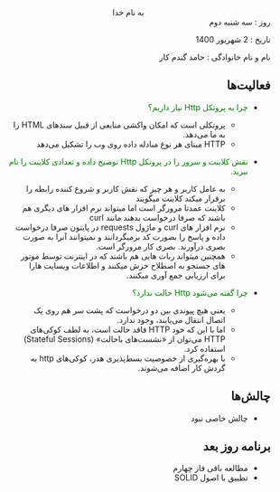 <div dir="rtl" align="center">
به نام خدا
</div>
<div dir="rtl" align="right">
روز : سه شنبه دوم

تاریخ : 2 شهریور 1400

نام و نام خانوادگی : حامد گندم کار


## فعالیت‌ها
* <span style="color:green">چرا به پروتکل Http نیاز داریم؟</span>
    * پروتکلی است که امکان واکشی منابعی از قبیل سند‌های HTML را به ما می‌دهد.
    * HTTP مبنای هر نوع مبادله داده روی وب را تشکیل می‌دهد



* <span style="color:green">نقش کلاینت و سرور را در پروتکل Http توضیح داده و تعدادی کلاینت را نام ببرید.</span>
    * به عامل کاربر و هر چیز که نقش کاربر و شروع کننده رابطه را برقرار میکند کلاینت میگویند
    * کلاینت عمدتا مرورگر است اما میتواند نرم افزار های دیگری هم باشند که صرفا درخواست بدهند مانند curl
    * نرم افزار های curl و ماژول requests در پایتون صرفا درخواست داده و پاسخ را بصورت کد برمیگردانند و نمیتوانند آنرا به صورت بصری درآورند. بصری کار مرورگر است.
    * همچنین میتواند ربات هایی هم باشند که در اینترنت توسط موتور های جستجو به اصطلاح خزش میکنند و اطلاعات وبسایت هارا برای ارزیابی جمع آوری میکنند.

* <span style="color:green">چرا گفته می‌شود Http حالت ندارد؟</span>
    * یعنی هیچ پیوندی بین دو درخواست که پشت سر هم روی یک اتصال انتقال می‌یابند، وجود ندارد.
    * اما با این که خود HTTP فاقد حالت است، به لطف کوکی‌های HTTP می‌توان از «نشست‌های باحالت» (Stateful Sessions) استفاده کرد.
    * با بهره‌گیری از خصوصیت بسط‌پذیری هدر، کوکی‌های http به گردش کار اضافه می‌شوند.




## چالش‌ها
* چالش خاصی نبود
## برنامه روز بعد
* مطالعه باقی فاز چهارم
* تطبیق با اصول SOLID
</div>
  
